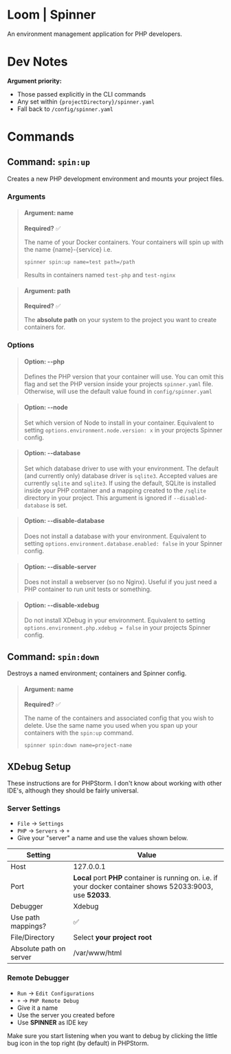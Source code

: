 # Loom | Spinner

An environment management application for PHP developers.

# Dev Notes

**Argument priority:**

- Those passed explicitly in the CLI commands
- Any set within `{projectDirectory}/spinner.yaml`
- Fall back to `/config/spinner.yaml`

# Commands

## Command: `spin:up`

Creates a new PHP development environment and mounts your project files.

### Arguments

> #### Argument: name 
>
> **Required?** ✅
> 
> The name of your Docker containers. Your containers will spin up with the name {name}-{service} i.e.
> 
> `spinner spin:up name=test path=/path`
> 
> Results in containers named `test-php` and `test-nginx`

> #### Argument: path
> 
> **Required?** ✅
> 
> The **absolute path** on your system to the project you want to create containers for.

### Options

> #### Option: --php
> 
> Defines the PHP version that your container will use. You can omit this flag and set the PHP version inside your
> projects `spinner.yaml` file. Otherwise, will use the default value found in `config/spinner.yaml`

> #### Option: --node
> 
> Set which version of Node to install in your container. Equivalent to setting `options.environment.node.version: x` 
> in your projects Spinner config.

> #### Option: --database
> 
> Set which database driver to use with your environment. The default (and currently only) database driver is `sqlite3`. 
> Accepted values are currently `sqlite` and `sqlite3`. If using the default, SQLite is installed inside your PHP 
> container and a mapping created to the `/sqlite` directory in your project. This argument is ignored if 
> `--disabled-database` is set.

> #### Option: --disable-database
>
> Does not install a database with your environment. Equivalent to setting `options.environment.database.enabled: false` 
> in your Spinner config.

> #### Option: --disable-server
> 
> Does not install a webserver (so no Nginx). Useful if you just need a PHP container to run unit tests or something.

> #### Option: --disable-xdebug
> 
> Do not install XDebug in your environment. Equivalent to setting `options.environment.php.xdebug = false` in your 
> projects Spinner config.

## Command: `spin:down`

Destroys a named environment; containers and Spinner config.

> #### Argument: name
>
> **Required?** ✅
>
> The name of the containers and associated config that you wish to delete. Use the same name you used when you
> span up your containers with the `spin:up` command.
> 
> `spinner spin:down name=project-name`

## XDebug Setup

These instructions are for PHPStorm. I don't know about working with other IDE's, although they
should be fairly universal.

### Server Settings

- `File` -> `Settings`
- `PHP` -> `Servers` -> `+`
- Give your "server" a name and use the values shown below.

| Setting                 | Value                                                                                                          |
|-------------------------|----------------------------------------------------------------------------------------------------------------|
| Host                    | 127.0.0.1                                                                                                      |
| Port                    | **Local** port **PHP** container is running on. i.e. if your docker container shows 52033:9003, use **52033**. |
| Debugger                | Xdebug                                                                                                         |
| Use path mappings?      | ✅                                                                                                              |
| File/Directory          | Select **your project root**                                                                                   |
| Absolute path on server | /var/www/html                                                                                                  |

### Remote Debugger

- `Run` -> `Edit Configurations`
- `+` -> `PHP Remote Debug`
- Give it a name
- Use the server you created before
- Use **SPINNER** as IDE key

Make sure you start listening when you want to debug by clicking the little bug icon in the 
top right (by default) in PHPStorm.